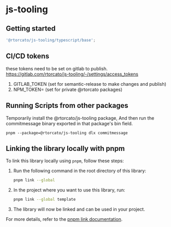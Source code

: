 # js-tooling


## Getting started

```javascript
'@rtorcato/js-tooling/typescript/base';
```

## CI/CD tokens
these tokens need to be set on gitlab to publish. 
https://gitlab.com/rtorcato/js-tooling/-/settings/access_tokens
   1. GITLAB_TOKEN (set for semantic-release to make changes and publish)
   2. NPM_TOKEN= (set for private @rtorcato packages)

## Running Scripts from other packages

Temporarily install the @rtorcato/js-tooling package,
And then run the commitmessage binary exported in that package's bin field.

`pnpm --package=@rtorcato/js-tooling dlx commitmessage` 

## Linking the library locally with pnpm

To link this library locally using `pnpm`, follow these steps:

1. Run the following command in the root directory of this library:
   ```bash
   pnpm link --global
   ```

2. In the project where you want to use this library, run:
   ```bash
   pnpm link --global template
   ```

3. The library will now be linked and can be used in your project.

For more details, refer to the [pnpm link documentation](https://pnpm.io/cli/link).